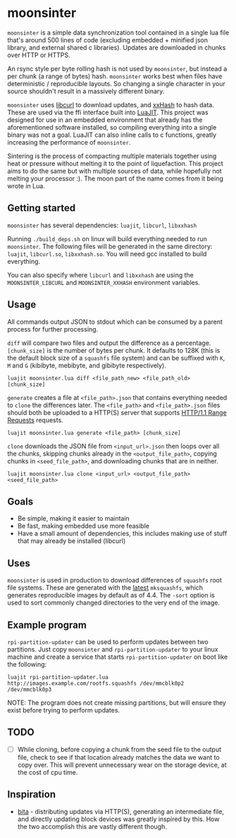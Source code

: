 # moonsinter

`moonsinter` is a simple data synchronization tool contained in a single lua file that's around
500 lines of code (excluding embedded + minified json library, and external shared c libraries).
Updates are downloaded in chunks over HTTP or HTTPS.

An rsync style per byte rolling hash is not used by `moonsinter`, but instead a per chunk (a range
of bytes) hash. `moonsinter` works best when files have deterministic / reproducible layouts. So
changing a single character in your source shouldn't result in a massively different binary.

`moonsinter` uses [libcurl](https://curl.haxx.se/libcurl/) to download updates, and
[xxHash](https://cyan4973.github.io/xxHash/) to hash data. These are used via the ffi interface
built into [LuaJIT](http://luajit.org/). This project was designed for use in an embedded
environment that already has the aforementioned software installed, so compiling everything into a
single binary was not a goal. LuaJIT can also inline calls to c functions, greatly increasing the
performance of `moonsinter`.

Sintering is the process of compacting multiple materials together using heat or pressure without
melting it to the point of liquefaction. This project aims to do the same but with multiple sources
of data, while hopefully not melting your processor :). The moon part of the name comes from it
being wrote in Lua.


## Getting started

`moonsinter` has several dependencies: `luajit`, `libcurl`, `libxxhash`

Running `./build_deps.sh` on linux will build everything needed to run `moonsinter`. The following
files will be generated in the same directory: `luajit`, `libcurl.so`, `libxxhash.so`. You will
need gcc installed to build everything.

You can also specify where `libcurl` and `libxxhash` are using the `MOONSINTER_LIBCURL` and
`MOONSINTER_XXHASH` environment variables.


## Usage

All commands output JSON to stdout which can be consumed by a parent process for further processing.

`diff` will compare two files and output the difference as a percentage. `[chunk_size]` is the
number of bytes per chunk. It defaults to 128K (this is the default block size of a `squashfs`
file system) and can be suffixed with `K`, `M` and `G` (kibibyte, mebibyte, and gibibyte respectively).

	luajit moonsinter.lua diff <file_path_new> <file_path_old> [chunk_size]

`generate` creates a file at `<file_path>.json` that contains everything needed to `clone` the
differences later. The `<file_path>` and `<file_path>.json` files should both be uploaded to a
HTTP(S) server that supports [HTTP/1.1 Range Requests](https://tools.ietf.org/rfc/rfc7233.txt) requests.

	luajit moonsinter.lua generate <file_path> [chunk_size]

`clone` downloads the JSON file from `<input_url>.json` then loops over all the chunks, skipping
chunks already in the `<output_file_path>`, copying chunks in `<seed_file_path>`, and downloading
chunks that are in neither.

	luajit moonsinter.lua clone <input_url> <output_file_path> <seed_file_path>


## Goals

- Be simple, making it easier to maintain
- Be fast, making embedded use more feasible
- Have a small amount of dependencies, this includes making use of stuff that may already be installed (libcurl)


## Uses

`moonsinter` is used in production to download differences of `squashfs` root file systems. These
are generated with the [latest](https://github.com/plougher/squashfs-tools) `mksquashfs`, which
generates reproducible images by default as of 4.4. The `-sort` option is used to sort commonly
changed directories to the very end of the image.


## Example program

`rpi-partition-updater` can be used to perform updates between two partitions. Just copy
`moonsinter` and `rpi-partition-updater` to your linux machine and create a service that
starts `rpi-partition-updater` on boot like the following:

	luajit rpi-partition-updater.lua http://images.example.com/rootfs.squashfs /dev/mmcblk0p2 /dev/mmcblk0p3

NOTE: The program does not create missing partitions, but will ensure they exist before trying to perform updates.


## TODO

- [ ] While cloning, before copying a chunk from the seed file to the output file, check to see if
that location already matches the data we want to copy over. This will prevent unnecessary wear on
the storage device, at the cost of cpu time.


## Inspiration

- [bita](https://github.com/oll3/bita) - distributing updates via HTTP(S), generating an
intermediate file, and directly updating block devices was greatly inspired by this. How
the two accomplish this are vastly different though.

